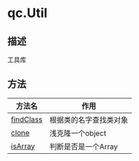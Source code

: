 # qc.Util

## 描述
工具库

## 方法
| 方法名         |   作用    |
| ------------- |-------------|
| [findClass](findClass.md) | 根据类的名字查找类对象|
| [clone](clone.md) | 浅克隆一个object   |
| [isArray](isArray.md) | 判断是否是一个Array      |
